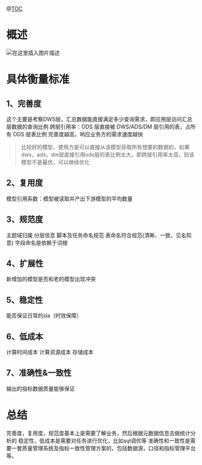 @[TOC](数仓模型优化-如何判断一个数据模型的好坏)
# 概述
![在这里插入图片描述](https://img-blog.csdnimg.cn/20210420113644981.png?x-oss-process=image/watermark,type_ZmFuZ3poZW5naGVpdGk,shadow_10,text_aHR0cHM6Ly9ibG9nLmNzZG4ubmV0L3UwMTE2MjQxNTc=,size_16,color_FFFFFF,t_70)

# 具体衡量标准
## 1、完善度

这个主要是考察DWS层，汇总数据能直接满足多少查询需求，即应用层访问汇总层数据的查询比例
跨层引用率：ODS 层直接被 DWS/ADS/DM 层引用的表，占所有 ODS 层表比例
完善度越高，响应业务方的需求速度越快

>比较好的模型，使用方是可以直接从该模型获取所有想要的数据的，如果dws，ads，dm层直接引用ods层的表比例太大，即跨层引用率太高，则该模型不是最优，可以继续优化

## 2、复用度

模型引用系数：模型被读取并产出下游模型的平均数量

## 3、规范度

主题域归属
分层信息
脚本及任务命名规范
表命名符合规范(清晰、一致，见名知意)
字段命名是依赖于词根
## 4、扩展性

新增加的模型是否和老的模型出现冲突

## 5、稳定性

能否保证日常的sla（时效保障）

## 6、低成本

计算时间成本
计算资源成本
存储成本

## 7、准确性&一致性

输出的指标数据质量能够保证



# 总结

完善度，复用度，规范度基本上是需要了解业务，然后根据元数据信息去做统计分析的
稳定性，低成本是需要对任务进行优化，比如sql调优等
准确性和一致性是需要一套质量管理系统及指标一致性管理方案的，包括数据源，口径和指标管理平台等。
